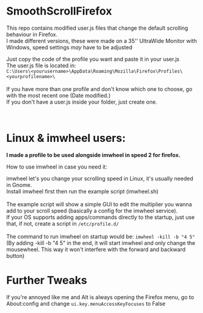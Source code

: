 # SmoothScrollFirefox

This repo contains modified user.js files that change the default scrolling behaviour in Firefox.<br>
I made different versions, these were made on a 35'' UltraWide Monitor with Windows, speed settings *may* have to be adjusted<br>

Just copy the code of the profile you want and paste it in your user.js<br>
The user.js file is located in:<br>
`C:\Users\<yourusername>\AppData\Roaming\Mozilla\Firefox\Profiles\<yourprofilename>\`<br>
<br>
If you have more than one profile and don't know which one to choose, go with the most recent one (Date modified.)<br>
If you don't have a user.js inside your folder, just create one.

<br>

# Linux & imwheel users:

**I made a profile to be used alongside imwheel in speed 2 for firefox.**

How to use imwheel in case you need it:

imwheel let's you change your scrolling speed in Linux, it's usually needed in Gnome.<br>
Install imwheel first then run the example script (imwheel.sh)<br>
<br>
The example script will show a simple GUI to edit the multiplier you wanna add to your scroll speed (basically a config for the imwheel service).<br>
If your OS supports adding apps/commands directly to the startup, just use that, if not, create a script in ```/etc/profile.d/```<br>
<br>
The command to run imwheel on startup would be:  ```imwheel -kill -b "4 5"```<br>
(By adding -kill -b "4 5" in the end, it will start imwheel and only change the mousewheel. This way it won't interfere with the forward and backward button)

# Further Tweaks

If you're annoyed like me and Alt is always opening the Firefox menu, go to About:config and change ```ui.key.menuAccessKeyFocuses``` to False
